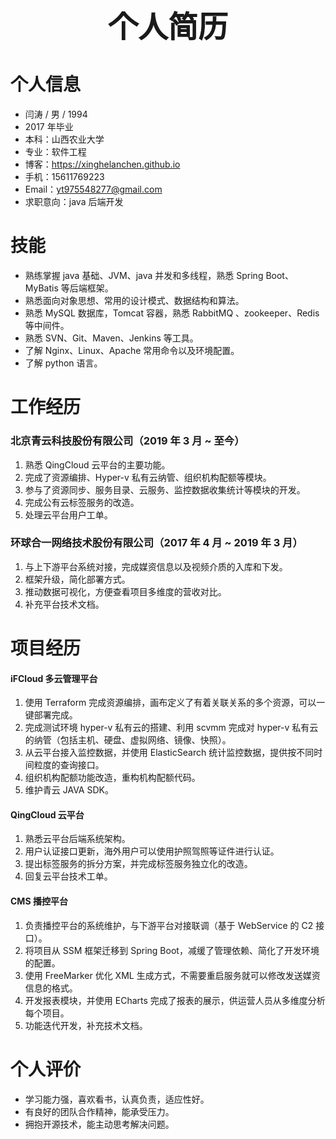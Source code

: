 # <center><font size=7>个人简历</font></center>

# 个人信息

* 闫涛 / 男 / 1994
* 2017 年毕业
* 本科：山西农业大学
* 专业：软件工程
* 博客：https://xinghelanchen.github.io
* 手机：15611769223
* Email：yt975548277@gmail.com
* 求职意向：java 后端开发



# 技能

* 熟练掌握 java 基础、JVM、java 并发和多线程，熟悉 Spring Boot、MyBatis 等后端框架。
* 熟悉面向对象思想、常用的设计模式、数据结构和算法。
* 熟悉 MySQL 数据库，Tomcat 容器，熟悉 RabbitMQ 、zookeeper、Redis 等中间件。
* 熟悉 SVN、Git、Maven、Jenkins 等工具。
* 了解 Nginx、Linux、Apache 常用命令以及环境配置。
* 了解 python 语言。



# 工作经历

### 北京青云科技股份有限公司（2019 年 3 月 ~ 至今）

1. 熟悉 QingCloud 云平台的主要功能。
2. 完成了资源编排、Hyper-v 私有云纳管、组织机构配额等模块。
3. 参与了资源同步、服务目录、云服务、监控数据收集统计等模块的开发。
4. 完成公有云标签服务的改造。
5. 处理云平台用户工单。



### 环球合一网络技术股份有限公司（2017 年 4 月 ~ 2019 年 3 月）

1. 与上下游平台系统对接，完成媒资信息以及视频介质的入库和下发。
2. 框架升级，简化部署方式。
3. 推动数据可视化，方便查看项目多维度的营收对比。
4. 补充平台技术文档。



# 项目经历

#### iFCloud 多云管理平台

1. 使用 Terraform 完成资源编排，画布定义了有着关联关系的多个资源，可以一键部署完成。
2. 完成测试环境 hyper-v 私有云的搭建、利用 scvmm 完成对 hyper-v 私有云的纳管（包括主机、硬盘、虚拟网络、镜像、快照）。
3. 从云平台接入监控数据，并使用 ElasticSearch 统计监控数据，提供按不同时间粒度的查询接口。
4. 组织机构配额功能改造，重构机构配额代码。
5. 维护青云 JAVA SDK。

#### QingCloud 云平台

1. 熟悉云平台后端系统架构。
2. 用户认证接口更新，海外用户可以使用护照驾照等证件进行认证。
3. 提出标签服务的拆分方案，并完成标签服务独立化的改造。
4. 回复云平台技术工单。

#### CMS 播控平台

1. 负责播控平台的系统维护，与下游平台对接联调（基于 WebService 的 C2 接口）。
2. 将项目从 SSM 框架迁移到 Spring Boot，减缓了管理依赖、简化了开发环境的配置。
3. 使用 FreeMarker 优化 XML 生成方式，不需要重启服务就可以修改发送媒资信息的格式。
5. 开发报表模块，并使用 ECharts 完成了报表的展示，供运营人员从多维度分析每个项目。
6. 功能迭代开发，补充技术文档。


# 个人评价

* 学习能力强，喜欢看书，认真负责，适应性好。
* 有良好的团队合作精神，能承受压力。
* 拥抱开源技术，能主动思考解决问题。